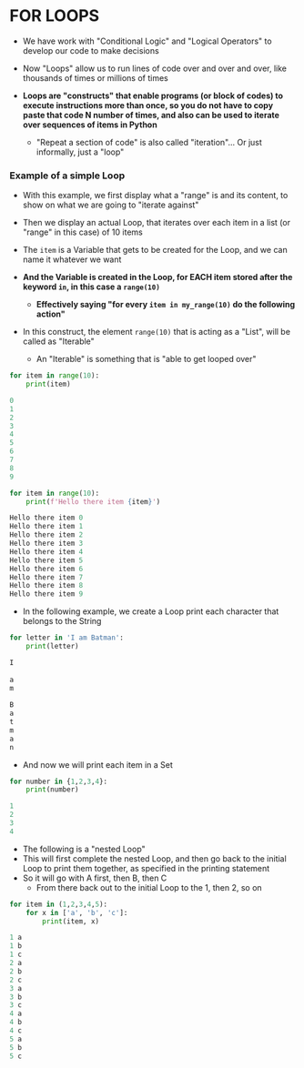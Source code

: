 # FOR LOOPS

- We have work with "Conditional Logic" and "Logical Operators" to develop our code to make decisions
- Now "Loops" allow us to run lines of code over and over and over, like thousands of times or millions of times

- **Loops are "constructs" that enable programs (or block of codes) to execute instructions more than once, so you do not have to copy paste that code N number of times, and also can be used to iterate over sequences of items in Python**
	- "Repeat a section of code" is also called "iteration"... Or just informally, just a "loop"

### Example of a simple Loop

- With this example, we first display what a "range" is and its content, to show on what we are going to "iterate against"
- Then we display an actual Loop, that iterates over each item in a list (or "range" in this case) of 10 items

- The `item` is a Variable that gets to be created for the Loop, and we can name it whatever we want
- **And the Variable is created in the Loop, for EACH item stored after the keyword `in`, in this case a `range(10)`** 
	- **Effectively saying "for every `item in my_range(10)` do the following action"**

- In this construct, the element `range(10)` that is acting as a "List", will be called as "Iterable"
	- An "Iterable" is something that is "able to get looped over"
```python
for item in range(10):
	print(item)

0
1
2
3
4
5
6
7
8
9

for item in range(10):
	print(f'Hello there item {item}')

Hello there item 0
Hello there item 1
Hello there item 2
Hello there item 3
Hello there item 4
Hello there item 5
Hello there item 6
Hello there item 7
Hello there item 8
Hello there item 9
```

- In the following example, we create a Loop print each character that belongs to the String
```python
for letter in 'I am Batman':
	print(letter)

I
 
a
m
 
B
a
t
m
a
n
```

- And now we will print each item in a Set
```python
for number in {1,2,3,4}:
	print(number)

1
2
3
4
```

- The following is a "nested Loop"
- This will first complete the nested Loop, and then go back to the initial Loop to print them together, as specified in the printing statement
- So it will go with A first, then B, then C
	- From there back out to the initial Loop to the 1, then 2, so on
```python
for item in (1,2,3,4,5):
	for x in ['a', 'b', 'c']:
		print(item, x)

1 a
1 b
1 c
2 a
2 b
2 c
3 a
3 b
3 c
4 a
4 b
4 c
5 a
5 b
5 c
```
